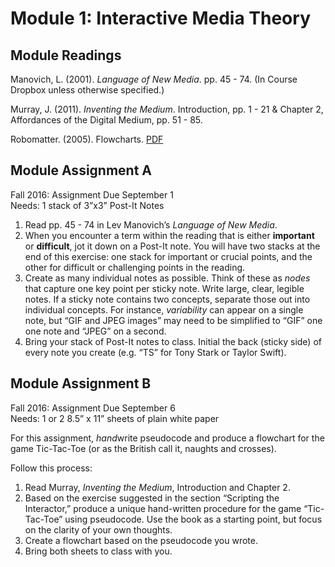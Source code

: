 # Module 1: Interactive Media Theory

## Module Readings

Manovich, L. (2001). *Language of New Media*. pp. 45 - 74. (In Course Dropbox unless otherwise specified.) 

Murray, J. (2011). *Inventing the Medium*. Introduction, pp. 1 - 21 & Chapter 2, Affordances of the Digital Medium, pp. 51 - 85.

Robomatter. (2005). Flowcharts. [PDF](flowcharts.pdf)

## Module Assignment A 

Fall 2016: Assignment Due September 1  
Needs: 1 stack of 3”x3” Post-It Notes  

1. Read pp. 45 - 74 in Lev Manovich’s *Language of New Media*. 
2. When you encounter a term within the reading that is either **important** or **difficult**, jot it down on a Post-It note. You will have two stacks at the end of this exercise: one stack for important or crucial points, and the other for difficult or challenging points in the reading. 
3. Create as many individual notes as possible. Think of these as *nodes* that capture one key point per sticky note. Write large, clear, legible notes. If a sticky note contains two concepts, separate those out into individual concepts. For instance, *variability* can appear on a single note, but “GIF and JPEG images” may need to be simplified to “GIF” one one note and “JPEG” on a second. 
4. Bring your stack of Post-It notes to class. Initial the back (sticky side) of every note you create (e.g. “TS” for Tony Stark or Taylor Swift). 

## Module Assignment B

Fall 2016: Assignment Due September 6  
Needs: 1 or 2 8.5” x 11” sheets of plain white paper

For this assignment, *hand*write pseudocode and produce a flowchart for the game Tic-Tac-Toe (or as the British call it, naughts and crosses). 

Follow this process:

1. Read Murray, *Inventing the Medium*, Introduction and Chapter 2. 
2. Based on the exercise suggested in the section “Scripting the Interactor,” produce a unique hand-written procedure for the game “Tic-Tac-Toe” using pseudocode. Use the book as a starting point, but focus on the clarity of your own thoughts. 
3. Create a flowchart based on the pseudocode you wrote.
4. Bring both sheets to class with you.



